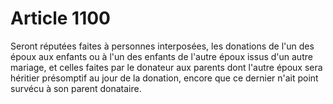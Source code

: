 # Article 1100

Seront réputées faites à personnes interposées, les donations de l'un des époux aux enfants ou à l'un des enfants de l'autre époux issus d'un autre mariage, et celles faites par le donateur aux parents dont l'autre époux sera héritier présomptif au jour de la donation, encore que ce dernier n'ait point survécu à son parent donataire.
